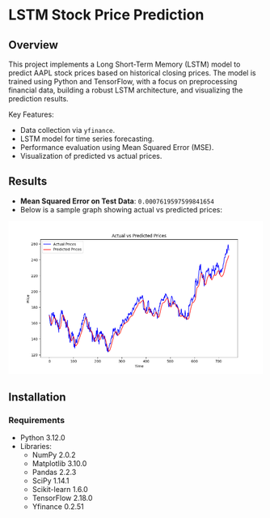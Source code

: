 # LSTM Stock Price Prediction

## Overview
This project implements a Long Short-Term Memory (LSTM) model to predict AAPL stock prices based on historical closing prices. The model is trained using Python and TensorFlow, with a focus on preprocessing financial data, building a robust LSTM architecture, and visualizing the prediction results.

Key Features:
- Data collection via `yfinance`.
- LSTM model for time series forecasting.
- Performance evaluation using Mean Squared Error (MSE).
- Visualization of predicted vs actual prices.

## Results
- **Mean Squared Error on Test Data**: `0.0007619597599841654`
- Below is a sample graph showing actual vs predicted prices:

![Predicted vs Actual Prices](Actual_vs_predicted_prices.png)

## Installation

### Requirements
- Python 3.12.0
- Libraries:
  - NumPy 2.0.2
  - Matplotlib 3.10.0
  - Pandas 2.2.3
  - SciPy 1.14.1
  - Scikit-learn 1.6.0
  - TensorFlow 2.18.0
  - Yfinance 0.2.51
